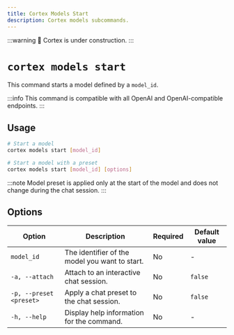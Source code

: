 ```yaml
---
title: Cortex Models Start
description: Cortex models subcommands.
---
```


:::warning
🚧 Cortex is under construction.
:::

# `cortex models start`

This command starts a model defined by a `model_id`.

:::info
This command is compatible with all OpenAI and OpenAI-compatible endpoints.
:::

## Usage

```bash
# Start a model
cortex models start [model_id]

# Start a model with a preset
cortex models start [model_id] [options]
```

:::note
Model preset is applied only at the start of the model and does not change during the chat session.
:::

## Options

| Option                   | Description                                                               | Required | Default value |
|--------------------------|---------------------------------------------------------------------------|----------|---------------|
| `model_id`                | The identifier of the model you want to start.                                                           | No       |      -         |
| `-a, --attach`           | Attach to an interactive chat session.                                    | No       | `false`         |
| `-p, --preset <preset>`  | Apply a chat preset to the chat session.                                  | No       | `false`         |
| `-h, --help`             | Display help information for the command.                                 | No       |   -            |


